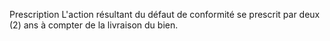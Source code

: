 Prescription
L'action résultant du défaut de conformité se prescrit par deux (2) ans à compter de la livraison du bien.